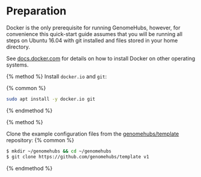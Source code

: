# Preparation

Docker is the only prerequisite for running GenomeHubs, however, for convenience this quick-start guide assumes that you will be running all steps on Ubuntu 16.04 with git installed and files stored in your home directory.

See [docs.docker.com](https://docs.docker.com) for details on how to install Docker on other operating systems.

{% method %}
Install `docker.io` and `git`:

{% common %}
```bash
sudo apt install -y docker.io git
```
{% endmethod %}


{% method %}

Clone the example configuration files from the [genomehubs/template](https://github.com/genomehubs/template) repository:
{% common %}
```bash
$ mkdir ~/genomehubs && cd ~/genomehubs
$ git clone https://github.com/genomehubs/template v1
```
{% endmethod %}


